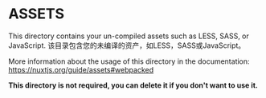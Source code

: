 # ASSETS

This directory contains your un-compiled assets such as LESS, SASS, or JavaScript.
该目录包含您的未编译的资产，如LESS，SASS或JavaScript。

More information about the usage of this directory in the documentation:
https://nuxtjs.org/guide/assets#webpacked

**This directory is not required, you can delete it if you don't want to use it.**


